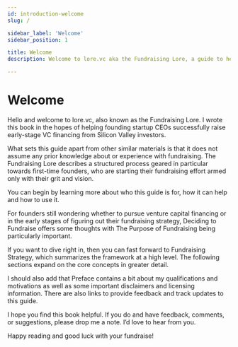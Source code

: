 ```yaml
---
id: introduction-welcome
slug: /

sidebar_label: 'Welcome'
sidebar_position: 1

title: Welcome
description: Welcome to lore.vc aka the Fundraising Lore, a guide to help founder CEOs successfully raise early-stage VC financing from Silicon Valley investors

---
```


# Welcome

Hello and welcome to lore.vc, also known as the Fundraising Lore. I wrote this book in the hopes of helping founding startup CEOs successfully raise early-stage VC financing from Silicon Valley investors. 

What sets this guide apart from other similar materials is that it does not assume any prior knowledge about or experience with fundraising. The Fundraising Lore describes a structured process geared in particular towards first-time founders, who are starting their fundraising effort armed only with their grit and vision.

You can begin by learning more about who this guide is for, how it can help and how to use it. 

For founders still wondering whether to pursue venture capital financing or in the early stages of figuring out their fundraising strategy, Deciding to Fundraise offers some thoughts with The Purpose of Fundraising being particularly important. 

If you want to dive right in, then you can fast forward to Fundraising Strategy, which summarizes the framework at a high level. The following sections expand on the core concepts in greater detail.

I should also add that Preface contains a bit about my qualifications and motivations as well as some important disclaimers and licensing information. There are also links to provide feedback and track updates to this guide.

I hope you find this book helpful. If you do and have feedback, comments, or suggestions, please drop me a note. I’d love to hear from you.

Happy reading and good luck with your fundraise!